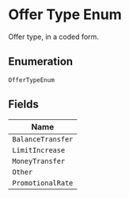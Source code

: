 
# Offer Type Enum

Offer type, in a coded form.

## Enumeration

`OfferTypeEnum`

## Fields

| Name |
|  --- |
| `BalanceTransfer` |
| `LimitIncrease` |
| `MoneyTransfer` |
| `Other` |
| `PromotionalRate` |

